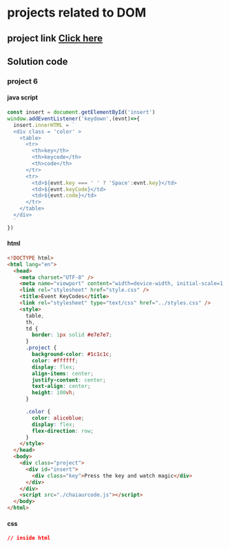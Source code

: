# projects related to DOM

## project link [Click here](https://stackblitz.com/edit/dom-project-chaiaurcode?file=1-colorChanger%2Findex.html)


## Solution code


### project 6


#### java script
```javascript
const insert = document.getElementById('insert')
window.addEventListener('keydown',(evnt)=>{
  insert.innerHTML = `
  <div class = 'color' >
    <table>
      <tr>
        <th>key</th>
        <th>keycode</th>
        <th>code</th>
      </tr>
      <tr>
        <td>${evnt.key === ' ' ? 'Space':evnt.key}</td>
        <td>${evnt.keyCode}</td>
        <td>${evnt.code}</td>
      </tr>
    </table>
  </div>
  `
})

```


#### html
```html
<!DOCTYPE html>
<html lang="en">
  <head>
    <meta charset="UTF-8" />
    <meta name="viewport" content="width=device-width, initial-scale=1.0" />
    <link rel="stylesheet" href="style.css" />
    <title>Event KeyCodes</title>
    <link rel="stylesheet" type="text/css" href="../styles.css" />
    <style>
      table,
      th,
      td {
        border: 1px solid #e7e7e7;
      }
      .project {
        background-color: #1c1c1c;
        color: #ffffff;
        display: flex;
        align-items: center;
        justify-content: center;
        text-align: center;
        height: 100vh;
      }

      .color {
        color: aliceblue;
        display: flex;
        flex-direction: row;
      }
    </style>
  </head>
  <body>
    <div class="project">
      <div id="insert">
        <div class="key">Press the key and watch magic</div>
      </div>
    </div>
    <script src="./chaiaurcode.js"></script>
  </body>
</html>

```


#### css
```css
// inside html
```
